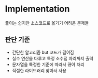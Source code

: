 # Implementation
풀이는 쉽지만 소스코드로 옮기기 어려운 문제들

## 판단 기준
- 간단한 알고리즘 but 코드가 길어짐
- 실수 연산을 다루고 특정 소수점 자리까지 출력
- 문자열을 특정한 기준에 따라서 끊어 처리
- 적절한 라이브러리 찾아서 사용